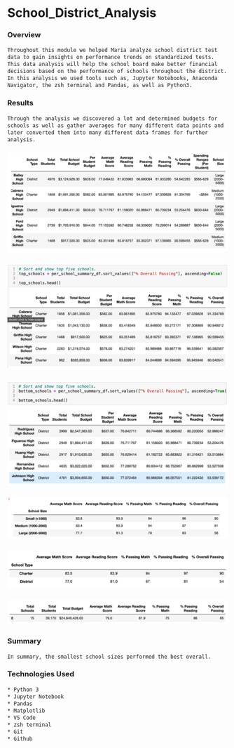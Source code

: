 # School_District_Analysis
### Overview
    Throughout this module we helped Maria analyze school district test data to gain insights on performance trends on standardized tests. This data analysis will help the school board make better financial decisions based on the performance of schools throughout the district. In this analysis we used tools such as, Jupyter Notebooks, Anaconda Navigator, the zsh terminal and Pandas, as well as Python3.
### Results
    Through the analysis we discovered a lot and determined budgets for schools as well as gather averages for many different data points and later converted them into many different data frames for further analysis.

### ![Ride Fare Box and Whisker Plot](images/Summary_by_school.png)
### ![Pyber Ride Sharing Data by City Type - Bubble Chart](images/top_five_schools_summary.png)
### ![Ride Count Box and Whisker Plot](images/lowest_five_schools_summary.png)
### ![Driver Count Box and Whisker Plot](images/school_summary_by_school_size.png)
### ![Ride Fare Box and Whisker Plot](images/test_summary_by_school_type.png)
### ![Ride Fare Box and Whisker Plot](images/school_district_summary.png)
### Summary
    In summary, the smallest school sizes performed the best overall. 

### Technologies Used
    * Python 3
    * Jupyter Notebook
    * Pandas
    * Matplotlib
    * VS Code
    * zsh terminal
    * Git
    * Github   